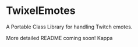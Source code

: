# TwixelEmotes

A Portable Class Library for handling Twitch emotes.

More detailed README coming soon! Kappa
